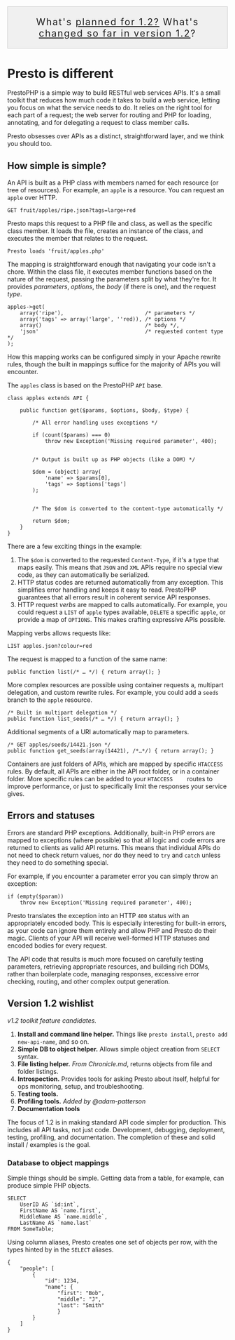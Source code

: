 <aside style="border: 1px solid rgba(0,0,0,.15); padding: 1em .5em; background-color: rgba(0,0,0,.05); text-align: center; font-size: 16pt; letter-spacing: 2px; margin-top: 2em;">
What's <a href="#1-2">planned for 1.2?</a> What's <a href="https://github.com/robotpony/Presto/pulls?direction=desc&page=1&sort=created&state=closed">changed so far in version 1.2</a>? 
</aside>

# Presto is different

PrestoPHP is a simple way to build RESTful web services APIs. It's a small toolkit that reduces how much code it takes to build a web service, letting you focus on what the service needs to do. It relies on the right tool for each part of a request; the web server for routing and PHP for loading, annotating, and for delegating a request to class member calls.

Presto obsesses over APIs as a distinct, straightforward layer, and we think you should too.

## How simple is simple?

An API is built as a PHP class with members named for each resource (or tree of resources). For example, an `apple` is a resource. You can request an `apple` over HTTP.

	GET fruit/apples/ripe.json?tags=large+red

Presto maps this request to a PHP file and class, as well as the specific class member. It loads the file, creates an instance of the class, and executes the member that relates to the request.

    Presto loads 'fruit/apples.php'

The mapping is straightforward enough that navigating your code isn't a chore. Within the class file, it executes member functions based on the nature of the request, passing the parameters split by what they're for. It provides *parameters*, *options*, the *body* (if there is one), and the request *type*.

	apples->get(
		array('ripe'),							/* parameters */
		array('tags' => array('large', ''red)), /* options */
 		array()									/* body */,
		'json'									/* requested content type */
	);

How this mapping works can be configured simply in your Apache rewrite rules, though the built in mappings suffice for the majority of APIs you will encounter.

The `apples` class is based on the PrestoPHP `API` base.

	
	class apples extends API {
	
		public function get($params, $options, $body, $type) {
			
			/* All error handling uses exceptions */

			if (count($params) === 0)
				throw new Exception('Missing required parameter', 400);
			
			
			/* Output is built up as PHP objects (like a DOM) */

			$dom = (object) array(
				'name' => $params[0],
				'tags' => $options['tags']
			);

			
			/* The $dom is converted to the content-type automatically */
		
			return $dom;
		}
	}

There are a few exciting things in the example:

1.  The `$dom` is converted to the requested `Content-Type`, if it's a type that maps easily. This means that `JSON` and `XML` APIs require no special view code, as they can automatically be serialized.
2. HTTP status codes are returned automatically from any exception. This simplifies error handling and keeps it easy to read. PrestoPHP guarantees that all errors result in coherent service API responses.
3. HTTP request *verbs* are mapped to calls automatically. For example, you could request a `LIST` of `apple` types available, `DELETE` a specific `apple`, or provide a map of `OPTIONS`. This makes crafting expressive APIs possible.

Mapping verbs allows requests like:

	LIST apples.json?colour=red

The request is mapped to a function of the same name:

	public function list(/* … */) { return array(); }

More complex resources are possible using container requests a, multipart delegation, and custom rewrite rules. For example, you could add a `seeds` branch to the `apple` resource.

	/* Built in multipart delegation */
	public function list_seeds(/* … */) { return array(); }

Additional segments of a URI automatically map to parameters.

	/* GET apples/seeds/14421.json */
	public function get_seeds(array(14421), /*…*/) { return array(); }

Containers are just folders of APIs, which are mapped by specific `HTACCESS` rules. By default, all APIs are either in the API root folder, or in a container folder. More specific rules can be added to your `HTACCESS	` routes to improve performance, or just to specifically limit the responses your service gives.


## Errors and statuses

Errors are standard PHP exceptions. Additionally, built-in PHP errors are mapped to exceptions (where possible) so that all logic and code errors are returned to clients as valid API returns. This means that individual APIs do not need to check return values, nor do they need to `try` and `catch` unless they need to do something special.

For example, if you encounter a parameter error you can simply throw an exception:

	if (empty($param))
		throw new Exception('Missing required parameter', 400);
		
Presto translates the exception into an HTTP `400` status with an appropriately encoded body. This is especially interesting for built-in errors, as your code can ignore them entirely and allow PHP and Presto do their magic. Clients of your API will receive well-formed HTTP statuses and encoded bodies for every request.

The API code that results is much more focused on carefully testing parameters, retrieving appropriate resources, and building rich DOMs, rather than boilerplate code, managing responses, excessive error checking, routing, and other complex output generation.

## <a id="1-2"></a> Version 1.2 wishlist

*v1.2 toolkit feature candidates.*

1. **Install and command line helper.** Things like `presto install`, `presto add new-api-name`, and so on.
2. **Simple DB to object helper.** Allows simple object creation from `SELECT` syntax.
3. **File listing helper.** *From Chronicle.md*, returns objects from file and folder listings.
4. **Introspection.** Provides tools for asking Presto about itself, helpful for ops monitoring, setup, and troubleshooting.
5. **Testing tools.**
6. **Profiling tools.** *Added by @adam-patterson*
7. **Documentation tools**

The focus of 1.2 is in making standard API code simpler for production. This includes all API tasks, not just code. Development, debugging, deployment, testing, profiling, and documentation. The completion of these and solid install / examples is the goal.

### Database to object mappings

Simple things should be simple. Getting data from a table, for example, can produce simple PHP objects.

	SELECT
		UserID AS `id:int`,
		FirstName AS `name.first`,
		MiddleName AS `name.middle`,
		LastName AS `name.last`
	FROM SomeTable;

Using column aliases, Presto creates one set of objects per row, with the types hinted by in the `SELECT` aliases.

    {
		"people": [
			{
				"id": 1234,
				"name": {
					"first": "Bob",
					"middle": "J",
					"last": "Smith"
					}
			}
		]
	}

